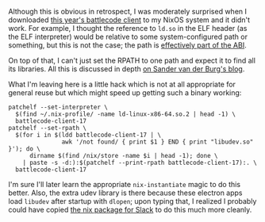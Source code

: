 Although this is obvious in retrospect, I was moderately surprised
when I downloaded [this year's battlecode client] to my NixOS system
and it didn't work.  For example, I thought the reference to `ld.so`
in the ELF header (as the ELF interpreter) would be relative to some
system-configured path or something, but this is not the case; the
path is [effectively part of the ABI].

On top of that, I can't just set the RPATH to one path and expect it
to find all its libraries.  All this is discussed in depth [on Sander
van der Burg's blog].

What I'm leaving here is a little hack which is not at all appropriate
for general reuse but which might speed up getting such a binary
working:

```shell
patchelf --set-interpreter \
  $(find ~/.nix-profile/ -name ld-linux-x86-64.so.2 | head -1) \
  battlecode-client-17
patchelf --set-rpath \
  $(for i in $(ldd battlecode-client-17 | \
               awk '/not found/ { print $1 } END { print "libudev.so" }'); do \
      dirname $(find /nix/store -name $i | head -1); done \
    | paste -s -d:):$(patchelf --print-rpath battlecode-client-17):. \
  battlecode-client-17
```

I'm sure I'll later learn the appropriate `nix-instantiate` magic to
do this better.  Also, the extra udev library is there because these
electron apps load `libudev` after startup with `dlopen`; upon typing
that, I realized I probably could have copied [the nix package for
Slack] to do this much more cleanly.

[this year's battlecode client]: https://www.battlecode.org/
[effectively part of the ABI]: https://sourceware.org/ml/libc-help/2013-08/msg00004.html
[on Sander van der Burg's blog]: http://sandervanderburg.blogspot.ca/2015/10/deploying-prebuilt-binary-software-with.html
[the nix package for Slack]: https://github.com/NixOS/nixpkgs/blob/master/pkgs/applications/networking/instant-messengers/slack/default.nix
